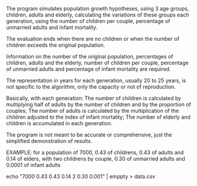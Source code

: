 
The program simulates population growth hypotheses, using 3 age groups,
children, adults and elderly, calculating the variations of these 
groups each generation, using the number of children per couple, 
percentage of unmarried adults and infant mortality. 

The evaluation ends when there are no children or when the number of
children exceeds the original population.

Information on the number of the original population, percentages of 
children, adults and the elderly, number of children per couple, 
percentage of unmarried adults and percentage of infant mortality 
are required.

The representation in years for each generation, usually 20 to 25 years,
is not specific to the algorithm, only the capacity or not of reproduction.

Basically, with each generation: The number of children is calculated by 
multiplying half of adults by the number of children and by the proportion
of couples; The number of adults is calculated by the multiplication of 
the children adjusted to the index of infant mortality; The number of 
elderly and children is accumulated in each generation.

The program is not meant to be accurate or comprehensive, 
just the simplified demonstration of results.

EXAMPLE:
for a population of 7000, 0.43 of childrens, 0.43 of adults and 0.14 of elders,
with two childrens by couple, 0.30 of unmarried adults and 0.0001 of infant adults

echo "7000 0.43 0.43 0.14 2 0.30 0.001" | emppty > data.csv

